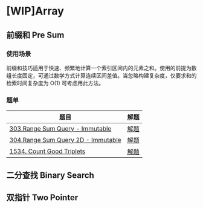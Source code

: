 # [WIP]Array

## 前缀和 Pre Sum

### 使用场景

前缀和技巧适用于快速、频繁地计算一个索引区间内的元素之和。使用的前提为数组长度固定，可通过数学方式计算连续区间差值。当忽略构建复杂度，仅要求和的检索时间复杂度为 O(1) 可考虑用此方法。

### 题单

| 题目 | 解题 |
| ------------- | ------------- |
| [303.Range Sum Query - Immutable](https://leetcode.cn/problems/range-sum-query-immutable/description/)  | [解题](./303.md)  |
| [304.Range Sum Query 2D - Immutable](https://leetcode.cn/problems/range-sum-query-2d-immutable/description/)  | [解题](./304.md)   |
| [1534. Count Good Triplets](https://leetcode.cn/problems/count-good-triplets/description/)|[解题](../../../)


## 二分查找 Binary Search

## 双指针 Two Pointer
